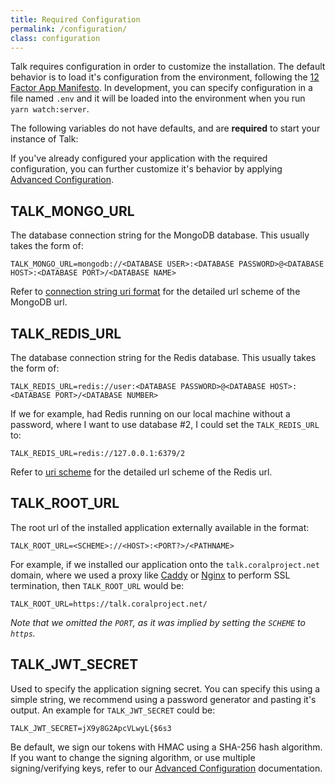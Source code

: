 ```yaml
---
title: Required Configuration
permalink: /configuration/
class: configuration
---
```


Talk requires configuration in order to customize the installation. The default
behavior is to load it's configuration from the environment, following the
[12 Factor App Manifesto](https://12factor.net/).
In development, you can specify configuration in a file named `.env` and it will
be loaded into the environment when you run `yarn watch:server`.

The following variables do not have defaults, and are **required** to start your
instance of Talk:

If you've already configured your application with the required configuration,
you can further customize it's behavior by applying
[Advanced Configuration](./advanced-configuration/).

## TALK_MONGO_URL

The database connection string for the MongoDB database. This usually takes the
form of:

```plain
TALK_MONGO_URL=mongodb://<DATABASE USER>:<DATABASE PASSWORD>@<DATABASE HOST>:<DATABASE PORT>/<DATABASE NAME>
```

Refer to [connection string uri format](https://docs.mongodb.com/manual/reference/connection-string/)
for the detailed url scheme of the MongoDB url.

## TALK_REDIS_URL

The database connection string for the Redis database. This usually takes the
form of:

```plain
TALK_REDIS_URL=redis://user:<DATABASE PASSWORD>@<DATABASE HOST>:<DATABASE PORT>/<DATABASE NUMBER>
```

If we for example, had Redis running on our local machine without a password,
where I want to use database #2, I could set the `TALK_REDIS_URL` to:

```plain
TALK_REDIS_URL=redis://127.0.0.1:6379/2
```

Refer to [uri scheme](http://www.iana.org/assignments/uri-schemes/prov/redis)
for the detailed url scheme of the Redis url.

## TALK_ROOT_URL

The root url of the installed application externally available in the format:

```plain
TALK_ROOT_URL=<SCHEME>://<HOST>:<PORT?>/<PATHNAME>
```

For example, if we installed our application onto the `talk.coralproject.net`
domain, where we used a proxy like [Caddy](https://caddyserver.com)
or [Nginx](https://nginx.org) to perform SSL termination, then
`TALK_ROOT_URL` would be:

```plain
TALK_ROOT_URL=https://talk.coralproject.net/
```

_Note that we omitted the `PORT`, as it was implied by setting the `SCHEME` to
`https`._

## TALK_JWT_SECRET

Used to specify the application signing secret. You can specify this using a
simple string, we recommend using a password generator and pasting it's output.
An example for `TALK_JWT_SECRET` could be:

```plain
TALK_JWT_SECRET=jX9y8G2ApcVLwyL{$6s3
```

Be default, we sign our tokens with HMAC using a SHA-256 hash algorithm. If you
want to change the signing algorithm, or use multiple signing/verifying keys,
refer to our [Advanced Configuration](./advanced-configuration/) documentation.
